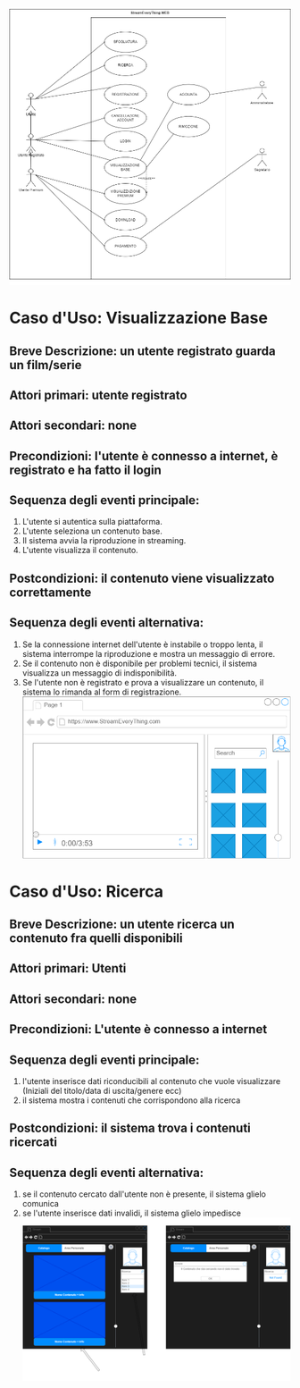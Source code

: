![alt text](ucdiagram.png)
# Caso d'Uso: Visualizzazione Base 
## Breve Descrizione: un utente registrato guarda un film/serie  
## Attori primari: utente registrato
## Attori secondari: none
## Precondizioni: l'utente è connesso a internet, è registrato e ha fatto il login
## Sequenza degli eventi principale: 
1. L'utente si autentica sulla piattaforma.
2. L'utente seleziona un contenuto base.
3. Il sistema avvia la riproduzione in streaming.
4. L'utente visualizza il contenuto.
## Postcondizioni: il contenuto viene visualizzato correttamente 
## Sequenza degli eventi alternativa:
1. Se la connessione internet dell'utente è instabile o troppo lenta, il sistema interrompe la riproduzione e mostra un messaggio di errore.
2. Se il contenuto non è disponibile per problemi tecnici, il sistema visualizza un messaggio di indisponibilità. 
3. Se l'utente non è registrato e  prova a visualizzare un contenuto, il sistema lo rimanda al form di registrazione.
![alt text](mockup2.png)

# Caso d'Uso: Ricerca
## Breve Descrizione: un utente ricerca un contenuto fra quelli disponibili  
## Attori primari: Utenti
## Attori secondari: none
## Precondizioni: L'utente è connesso a internet
## Sequenza degli eventi principale: 
1. l'utente inserisce dati riconducibili al contenuto che vuole visualizzare (Iniziali del titolo/data di uscita/genere ecc)
2. il sistema mostra i contenuti che corrispondono alla ricerca
## Postcondizioni: il sistema trova i contenuti ricercati
## Sequenza degli eventi alternativa:
1. se il contenuto cercato dall'utente non è presente, il sistema glielo comunica
2. se l'utente inserisce dati invalidi, il sistema glielo impedisce
![alt text](mockup1.png)